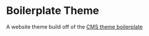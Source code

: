 Boilerplate Theme
=======================

A website theme build off of the [CMS theme boilerplate](https://github.com/HubSpot/cms-theme-boilerplate)
